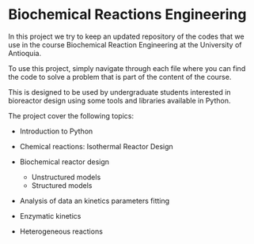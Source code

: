 # Biochemical Reactions Engineering
In this project we try to keep an updated repository of the codes that we use in the course Biochemical Reaction Engineering at the University of Antioquia.

To use this project, simply navigate through each file where you can find the code to solve a problem that is part of the content of the course. 

This is designed to be used by undergraduate students interested in bioreactor design using some tools and libraries available in Python. 

The project cover the following topics:

- Introduction to Python
- Chemical reactions: Isothermal Reactor Design 
- Biochemical reactor design

  - Unstructured models
  - Structured models

- Analysis of data an kinetics parameters fitting
- Enzymatic kinetics
- Heterogeneous reactions


